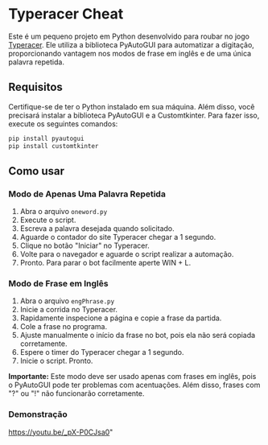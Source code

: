 # Typeracer Cheat

Este é um pequeno projeto em Python desenvolvido para roubar no jogo [Typeracer](https://play.typeracer.com/?universe=play). Ele utiliza a biblioteca PyAutoGUI para automatizar a digitação, proporcionando vantagem nos modos de frase em inglês e de uma única palavra repetida.

## Requisitos

Certifique-se de ter o Python instalado em sua máquina. Além disso, você precisará instalar a biblioteca PyAutoGUI e a Customtkinter. Para fazer isso, execute os seguintes comandos:

```bash
pip install pyautogui
pip install customtkinter
```

## Como usar

### Modo de Apenas Uma Palavra Repetida

1. Abra o arquivo `oneword.py`
2. Execute o script.
3. Escreva a palavra desejada quando solicitado.
4. Aguarde o contador do site Typeracer chegar a 1 segundo.
5. Clique no botão "Iniciar" no Typeracer.
6. Volte para o navegador e aguarde o script realizar a automação.
7. Pronto. Para parar o bot facilmente aperte WIN + L.

### Modo de Frase em Inglês

1. Abra o arquivo `engPhrase.py`
2. Inicie a corrida no Typeracer.
3. Rapidamente inspecione a página e copie a frase da partida.
4. Cole a frase no programa.
5. Ajuste manualmente o início da frase no bot, pois ela não será copiada corretamente.
6. Espere o timer do Typeracer chegar a 1 segundo.
7. Inicie o script. Pronto.

**Importante:** Este modo deve ser usado apenas com frases em inglês, pois o PyAutoGUI pode ter problemas com acentuações. Além disso, frases com "?" ou "!" não funcionarão corretamente.

### Demonstração

https://youtu.be/_pX-P0CJsa0"
